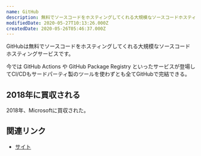 ```yaml
---
name: GitHub
description: 無料でソースコードをホスティングしてくれる大規模なソースコードホスティングサービス
modifiedDate: 2020-05-27T10:13:26.000Z
createdDate: 2020-05-26T05:46:37.000Z
---
```


GitHubは無料でソースコードをホスティングしてくれる大規模なソースコードホスティングサービスです。

今では GitHub Actions や GitHub Package Registry といったサービスが登場してCI/CDもサードパーティ製のツールを使わずとも全てGitHubで完結できる。

## 2018年に買収される

2018年、Microsoftに買収された。

## 関連リンク

- [サイト](https://github.com)
